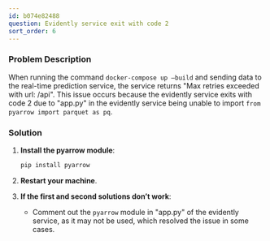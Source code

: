 ```yaml
---
id: b074e82488
question: Evidently service exit with code 2
sort_order: 6
---
```


### Problem Description

When running the command `docker-compose up –build` and sending data to the real-time prediction service, the service returns "Max retries exceeded with url: /api". This issue occurs because the evidently service exits with code 2 due to "app.py" in the evidently service being unable to import `from pyarrow import parquet as pq`.

### Solution

1. **Install the pyarrow module**:
   
   ```bash
   pip install pyarrow
   ```

2. **Restart your machine**.

3. **If the first and second solutions don’t work**:
   - Comment out the `pyarrow` module in "app.py" of the evidently service, as it may not be used, which resolved the issue in some cases.

